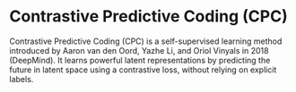 # Contrastive Predictive Coding (CPC)

Contrastive Predictive Coding (CPC) is a self-supervised learning method introduced by Aaron van den Oord, Yazhe Li, and Oriol Vinyals in 2018 (DeepMind). It learns powerful latent representations by predicting the future in latent space using a contrastive loss, without relying on explicit labels.
